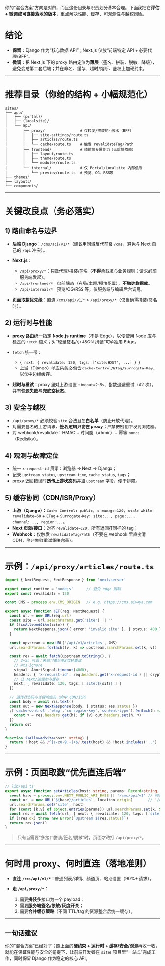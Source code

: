 你的“混合方案”方向是对的，而且这份目录与职责划分基本合理。下面我把它**评估 + 微调成可直接落地的版本**，重点解决性能、缓存、可观测性与越权风险。

# 结论

* **保留**：Django 作为“核心数据 API”；Next.js 仅放“前端特定 API + 必要代理/BFF”。
* **微调**：把 Next.js 下的 proxy 路由定位为**薄层**（签名、拼装、脱敏、降级），避免变成第二套后端；并在命名、缓存、超时/熔断、鉴权上加硬约束。

---

# 推荐目录（你给的结构 + 小幅规范化）

```
sites/
├── app/
│   ├── (portal)/
│   ├── (localsite)/
│   └── api/
│       ├── proxy/                # 仅转发/拼装的小胶水（BFF）
│       │   ├── site-settings/route.ts
│       │   ├── articles/route.ts
│       │   └── cache/route.ts    # 触发 revalidateTag/Path
│       ├── frontend/             # 纯前端专属能力（无后端依赖）
│       │   ├── layout/route.ts
│       │   ├── theme/route.ts
│       │   └── modules/route.ts
│       └── internal/             # 仅 Portal/Localsite 内部使用
│           └── preview/route.ts  # 预览、OG、RSS等
├── themes/
├── layouts/
└── components/
```

---

# 关键改良点（务必落实）

## 1) 路由命名与边界

* **后端 Django**：`/cms/api/v1/*`（建议用同域反代前缀 `/cms`，避免与 Next 自己的 `/api` 冲突）。
* **Next.js**：

  * `/api/proxy/*`：只做代理/拼装/签名（**不得**承载核心业务规则；请求必须服务端发起）。
  * `/api/frontend/*`：仅前端态（布局/主题/模块配置），**不触达数据库**。
  * `/api/internal/*`：预览/OG/RSS 等，仅服务端与编辑后台调用。
* **页面取数优先级**：直连 `/cms/api/v1/*` > `/api/proxy/*`（仅当确需拼装/签名时）。

## 2) 运行时与性能

* **proxy 路由**统一指定 **Node.js runtime**（不是 Edge），以便使用 Node 库与稳定的 `fetch` 语义；对“轻量签名/小 JSON 拼装”可单独用 Edge。
* `fetch` 统一带：

  * `{ next: { revalidate: 120, tags: ['site:HOST', ...] } }`
  * 上游（Django）响应头务必包含 `Cache-Control/ETag/Surrogate-Key`，以命中边缘缓存。
* **超时与重试**：proxy 里对上游设置 `timeout=2~5s`、指数退避重试（≤2 次），并有**快速失败**与**兜底空状态**。

## 3) 安全与越权

* `/api/proxy/*` 必须校验 `site` 合法且在**白名单**（防止开放代理）。
* 对需要签名的上游请求，**签名逻辑只能在 proxy**；严禁把密钥下发到浏览器。
* 对 webhook/revalidate：HMAC + 时间窗（±5min）+ 幂等 `nonce`（Redis/kv）。

## 4) 观测与故障定位

* 统一 `x-request-id` 贯穿：浏览器 → Next → Django；
* 记录 `upstream_status`, `upstream_time`, `cache_status`, `tags`；
* proxy 返回错误时**透传上游状态码**并加 `upstream` 字段，便于排障。

## 5) 缓存协同（CDN/ISR/Proxy）

* **上游（Django）**：`Cache-Control: public, s-maxage=120, stale-while-revalidate=60` + `ETag` + `Surrogate-Key: site:..., page:..., channel:..., region:...`。
* **Next 页面/接口**：对齐 `revalidate=120`，所有返回打同样的 tag；
* **Webhook**：仅触发 `revalidateTag/Path`（不要在 webhook 里直接清 CDN，除非失败重试策略完善）。

---

# 示例：`/api/proxy/articles/route.ts`

```ts
import { NextRequest, NextResponse } from 'next/server'

export const runtime = 'nodejs'      // 避免 edge 限制
export const revalidate = 120

const CMS = process.env.CMS_ORIGIN   // e.g. https://cms.aivoya.com

export async function GET(req: NextRequest) {
  const url = new URL(req.url)
  const site = url.searchParams.get('site') || ''
  if (!isAllowedSite(site)) {
    return NextResponse.json({ error: 'invalid site' }, { status: 400 })
  }

  const upstream = new URL('/api/v1/articles', CMS)
  url.searchParams.forEach((v, k) => upstream.searchParams.set(k, v))

  const res = await fetch(upstream.toString(), {
    // 2~5s 可调；失败可做至多2次轻重试
    // @ts-ignore
    signal: AbortSignal.timeout(4000),
    headers: { 'x-request-id': req.headers.get('x-request-id') || crypto.randomUUID() },
    // 让 Next/边缘参与缓存
    next: { revalidate: 120, tags: [`site:${site}`] }
  })

  // 透传状态码与关键响应头（命中 CDN/ISR）
  const body = await res.text()
  const out = new NextResponse(body, { status: res.status })
  ;['cache-control','etag','surrogate-key','content-type'].forEach(h => {
    const v = res.headers.get(h); if (v) out.headers.set(h, v)
  })
  return out
}

function isAllowedSite(host: string) {
  return !!host && /^[a-z0-9.-]+$/.test(host) && !host.includes('..')
}
```

---

# 示例：页面取数“优先直连后端”

```ts
// lib/api.ts
export async function getArticles(host: string, params: Record<string, any> = {}) {
  const base = process.env.NEXT_PUBLIC_API_BASE || '/cms/api/v1' // 同源反代优先
  const url = new URL(`${base}/articles`, location.origin)       // '/cms/api/v1/articles'
  url.searchParams.set('site', host)
  for (const [k,v] of Object.entries(params)) url.searchParams.set(k, String(v))
  const res = await fetch(url, { next: { revalidate: 120, tags: [`site:${host}`] } })
  if (!res.ok) throw new Error(`Upstream ${res.status}`)
  return res.json()
}
```

> 只有当需要“多接口拼装/签名/脱敏”时，页面才改打 `/api/proxy/*`。

---

# 何时用 proxy、何时直连（落地准则）

* **直连 `/cms/api/v1/*`**：普通列表/详情、频道页、站点设置（90%+ 请求）。
* **走 `/api/proxy/*`**：

  1. 需要**拼装**多接口为一个 payload；
  2. 需要**服务端签名/脱敏/灰度开关**；
  3. 需要**合并缓存策略**（不同 TTL/tag 的资源整合后统一缓存）。

---

## 一句话建议

你的“混合方案”已经对了；照上面的**硬约束 + 运行时 + 缓存/安全/观测**再收一收，就能在保证性能与安全的前提下，让前端开发者在 `sites` 项目里“一站式”完成工作，同时保留 Django 作为稳定的核心 API。
